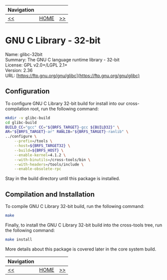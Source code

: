 | Navigation |||
| --- | --- | ---: |
| [<<](./CrossCompileISL.md) | [HOME](./README.md) | [>>](./CrossCompileGNUGCCP1.md) |

# GNU C Library - 32-bit

Name: glibc-32bit<br />
Summary: The GNU C language runtime library - 32-bit<br />
License: GPL v2.0+/LGPL 2.1+<br />
Version: 2.36<br />
URL: [https://ftp.gnu.org/gnu/glibc](https://ftp.gnu.org/gnu/glibc)<br />

## Configuration

To configure GNU C Library 32-bit build for install into our cross-compilation root, run the following command:

```bash
mkdir -v glibc-build
cd glibc-build
BUILD_CC="gcc" CC="${BRFS_TARGET}-gcc ${BUILD32}" \
AR="${BRFS_TARGET}-ar" RANLIB="${BRFS_TARGET}-ranlib" \
../configure \
    --prefix=/tools \
    --host=${BRFS_TARGET32} \
    --build=${BRFS_HOST} \
    --enable-kernel=4.1.2 \
    --with-binutils=/cross-tools/bin \
    --with-headers=/tools/include \
    --enable-obsolete-rpc
```

Stay in the build directory until this package is installed.

## Compilation and Installation

To compile GNU C Library 32-bit build, run the following command:

```bash
make
```

Finally, to install the GNU C Library 32-bit build into the cross-tools tree, run the following command:

```bash
make install
```

More details about this package is covered later in the core system build.

| Navigation |||
| --- | --- | ---: |
| [<<](./CrossCompileISL.md) | [HOME](./README.md) | [>>](./CrossCompileGNUGCCP1.md) |
